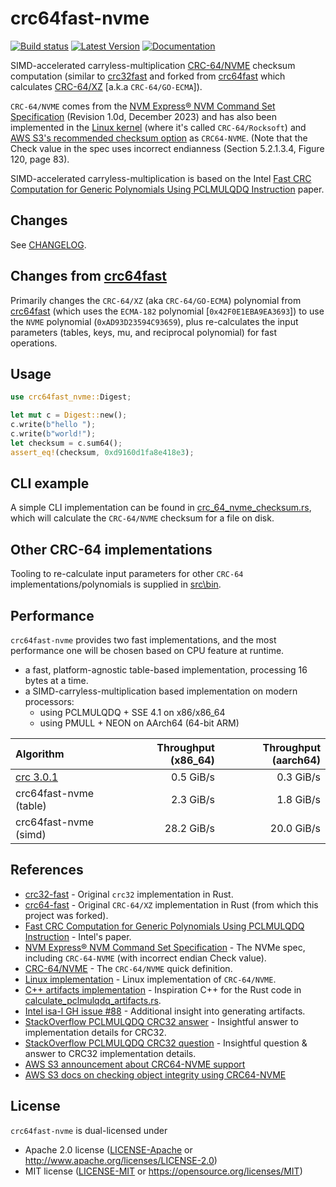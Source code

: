 crc64fast-nvme
=========

[![Build status](https://github.com/awesomized/crc64fast-nvme/workflows/Rust/badge.svg)](https://github.com/awesomized/crc64fast-nvme/actions?query=workflow%3ARust)
[![Latest Version](https://img.shields.io/crates/v/crc64fast-nvme.svg)](https://crates.io/crates/crc64fast-nvme)
[![Documentation](https://img.shields.io/badge/api-rustdoc-blue.svg)](https://docs.rs/crc64fast-nvme)

SIMD-accelerated carryless-multiplication [CRC-64/NVME](https://reveng.sourceforge.io/crc-catalogue/all.htm#crc.cat.crc-64-nvme) checksum computation
(similar to [crc32fast](https://crates.io/crates/crc32fast) and forked from [crc64fast](https://github.com/tikv/crc64fast) which calculates [CRC-64/XZ](https://reveng.sourceforge.io/crc-catalogue/all.htm#crc.cat.crc-64-xz) [a.k.a `CRC-64/GO-ECMA`]).

`CRC-64/NVME` comes from the [NVM Express® NVM Command Set Specification](https://nvmexpress.org/wp-content/uploads/NVM-Express-NVM-Command-Set-Specification-1.0d-2023.12.28-Ratified.pdf) (Revision 1.0d, December 2023) and has also been implemented in the [Linux kernel](https://github.com/torvalds/linux/blob/786c8248dbd33a5a7a07f7c6e55a7bfc68d2ca48/lib/crc64.c#L66-L73) (where it's called `CRC-64/Rocksoft`) and [AWS S3's recommended checksum option](https://docs.aws.amazon.com/AmazonS3/latest/userguide/checking-object-integrity.html) as `CRC64-NVME`. (Note that the Check value in the spec uses incorrect endianness (Section 5.2.1.3.4, Figure 120, page 83).

SIMD-accelerated carryless-multiplication is based on the Intel [Fast CRC Computation for Generic Polynomials Using PCLMULQDQ Instruction](https://web.archive.org/web/20131224125630/https://www.intel.com/content/dam/www/public/us/en/documents/white-papers/fast-crc-computation-generic-polynomials-pclmulqdq-paper.pdf) paper.

## Changes

See [CHANGELOG](CHANGELOG.md).

## Changes from [crc64fast](https://github.com/tikv/crc64fast)

Primarily changes the `CRC-64/XZ` (aka `CRC-64/GO-ECMA`) polynomial from [crc64fast](https://github.com/tikv/crc64fast) (which uses the `ECMA-182` polynomial [`0x42F0E1EBA9EA3693`]) to use the `NVME` polynomial (`0xAD93D23594C93659`), plus re-calculates the input parameters (tables, keys, mu, and reciprocal polynomial) for fast operations.

## Usage

```rust
use crc64fast_nvme::Digest;

let mut c = Digest::new();
c.write(b"hello ");
c.write(b"world!");
let checksum = c.sum64();
assert_eq!(checksum, 0xd9160d1fa8e418e3);
```

## CLI example
A simple CLI implementation can be found in [crc_64_nvme_checksum.rs](src\bin\crc_64_nvme_checksum.rs), which will calculate the `CRC-64/NVME` checksum for a file on disk.

## Other CRC-64 implementations
Tooling to re-calculate input parameters for other `CRC-64` implementations/polynomials is supplied in [src\bin](src\bin).

## Performance

`crc64fast-nvme` provides two fast implementations, and the most performance one will
be chosen based on CPU feature at runtime.

* a fast, platform-agnostic table-based implementation, processing 16 bytes at a time.
* a SIMD-carryless-multiplication based implementation on modern processors:
    * using PCLMULQDQ + SSE 4.1 on x86/x86_64
    * using PMULL + NEON on AArch64 (64-bit ARM)

| Algorithm              | Throughput (x86_64) | Throughput (aarch64) |
|:-----------------------|--------------------:|---------------------:|
| [crc 3.0.1]            |  0.5 GiB/s          |  0.3 GiB/s           |
| crc64fast-nvme (table) |  2.3 GiB/s          |  1.8 GiB/s           |
| crc64fast-nvme (simd)  | 28.2 GiB/s          | 20.0 GiB/s           |

[crc 3.0.1]: https://docs.rs/crc/3.0.1/crc/index.html

## References

* [crc32-fast](https://crates.io/crates/crc32fast) - Original `crc32` implementation in Rust.
* [crc64-fast](https://github.com/tikv/crc64fast) - Original `CRC-64/XZ` implementation in Rust (from which this project was forked).
* [Fast CRC Computation for Generic Polynomials Using PCLMULQDQ Instruction](https://web.archive.org/web/20131224125630/https://www.intel.com/content/dam/www/public/us/en/documents/white-papers/fast-crc-computation-generic-polynomials-pclmulqdq-paper.pdf) - Intel's paper.
* [NVM Express® NVM Command Set Specification](https://nvmexpress.org/wp-content/uploads/NVM-Express-NVM-Command-Set-Specification-1.0d-2023.12.28-Ratified.pdf) - The NVMe spec, including `CRC-64-NVME` (with incorrect endian Check value).
* [CRC-64/NVME](https://reveng.sourceforge.io/crc-catalogue/all.htm#crc.cat.crc-64-nvme) - The `CRC-64/NVME` quick definition.
* [Linux implementation](https://github.com/torvalds/linux/blob/786c8248dbd33a5a7a07f7c6e55a7bfc68d2ca48/lib/crc64.c) - Linux implementation of `CRC-64/NVME`.
* [C++ artifacts implementation](https://github.com/jeffareid/crc/blob/master/crc64r/crc64rg.cpp) - Inspiration C++ for the Rust code in [calculate_pclmulqdq_artifacts.rs](src\bin\calculate_pclmulqdq_artifacts.rs).
* [Intel isa-l GH issue #88](https://github.com/intel/isa-l/issues/88) - Additional insight into generating artifacts.
* [StackOverflow PCLMULQDQ CRC32 answer](https://stackoverflow.com/questions/71328336/fast-crc-with-pclmulqdq-not-reflected/71329114#71329114) - Insightful answer to implementation details for CRC32.
* [StackOverflow PCLMULQDQ CRC32 question](https://stackoverflow.com/questions/21171733/calculating-constants-for-crc32-using-pclmulqdq) - Insightful question & answer to CRC32 implementation details.
* [AWS S3 announcement about CRC64-NVME support](https://aws.amazon.com/blogs/aws/introducing-default-data-integrity-protections-for-new-objects-in-amazon-s3/)
* [AWS S3 docs on checking object integrity using CRC64-NVME](https://docs.aws.amazon.com/AmazonS3/latest/userguide/checking-object-integrity.html)

## License

`crc64fast-nvme` is dual-licensed under

* Apache 2.0 license ([LICENSE-Apache](./LICENSE-Apache) or <http://www.apache.org/licenses/LICENSE-2.0>)
* MIT license ([LICENSE-MIT](./LICENSE-MIT) or <https://opensource.org/licenses/MIT>)
